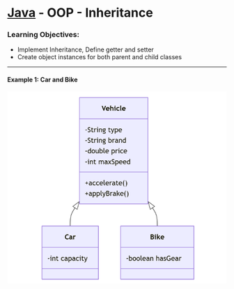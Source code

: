 # [Java](../../) - OOP - Inheritance

### Learning Objectives:

- Implement Inheritance, Define getter and setter
- Create object instances for both parent and child classes

---
#### Example 1: Car and Bike

![Vehicle -> Car and Bike](./image.png)